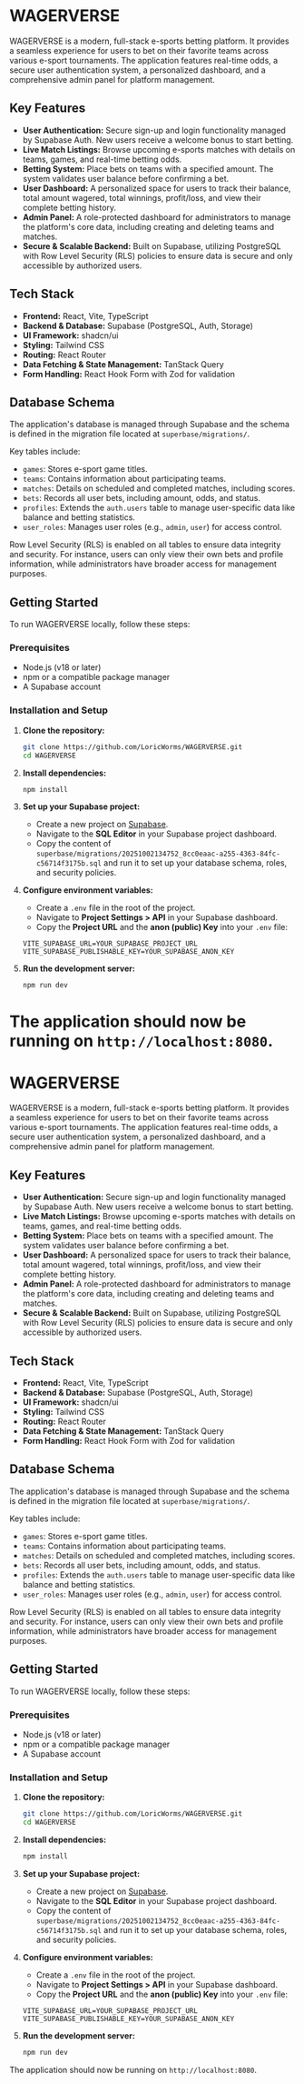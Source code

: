 # WAGERVERSE

WAGERVERSE is a modern, full-stack e-sports betting platform. It provides a seamless experience for users to bet on their favorite teams across various e-sport tournaments. The application features real-time odds, a secure user authentication system, a personalized dashboard, and a comprehensive admin panel for platform management.

## Key Features

- **User Authentication:** Secure sign-up and login functionality managed by Supabase Auth. New users receive a welcome bonus to start betting.
- **Live Match Listings:** Browse upcoming e-sports matches with details on teams, games, and real-time betting odds.
- **Betting System:** Place bets on teams with a specified amount. The system validates user balance before confirming a bet.
- **User Dashboard:** A personalized space for users to track their balance, total amount wagered, total winnings, profit/loss, and view their complete betting history.
- **Admin Panel:** A role-protected dashboard for administrators to manage the platform's core data, including creating and deleting teams and matches.
- **Secure & Scalable Backend:** Built on Supabase, utilizing PostgreSQL with Row Level Security (RLS) policies to ensure data is secure and only accessible by authorized users.

## Tech Stack

- **Frontend:** React, Vite, TypeScript
- **Backend & Database:** Supabase (PostgreSQL, Auth, Storage)
- **UI Framework:** shadcn/ui
- **Styling:** Tailwind CSS
- **Routing:** React Router
- **Data Fetching & State Management:** TanStack Query
- **Form Handling:** React Hook Form with Zod for validation

## Database Schema

The application's database is managed through Supabase and the schema is defined in the migration file located at `superbase/migrations/`.

Key tables include:

- `games`: Stores e-sport game titles.
- `teams`: Contains information about participating teams.
- `matches`: Details on scheduled and completed matches, including scores.
- `bets`: Records all user bets, including amount, odds, and status.
- `profiles`: Extends the `auth.users` table to manage user-specific data like balance and betting statistics.
- `user_roles`: Manages user roles (e.g., `admin`, `user`) for access control.

Row Level Security (RLS) is enabled on all tables to ensure data integrity and security. For instance, users can only view their own bets and profile information, while administrators have broader access for management purposes.

## Getting Started

To run WAGERVERSE locally, follow these steps:

### Prerequisites

- Node.js (v18 or later)
- npm or a compatible package manager
- A Supabase account

### Installation and Setup

1.  **Clone the repository:**

    ```bash
    git clone https://github.com/LoricWorms/WAGERVERSE.git
    cd WAGERVERSE
    ```

2.  **Install dependencies:**

    ```bash
    npm install
    ```

3.  **Set up your Supabase project:**

    - Create a new project on [Supabase](https://supabase.com).
    - Navigate to the **SQL Editor** in your Supabase project dashboard.
    - Copy the content of `superbase/migrations/20251002134752_8cc0eaac-a255-4363-84fc-c56714f3175b.sql` and run it to set up your database schema, roles, and security policies.

4.  **Configure environment variables:**

    - Create a `.env` file in the root of the project.
    - Navigate to **Project Settings > API** in your Supabase dashboard.
    - Copy the **Project URL** and the **anon (public) Key** into your `.env` file:

    ```env
    VITE_SUPABASE_URL=YOUR_SUPABASE_PROJECT_URL
    VITE_SUPABASE_PUBLISHABLE_KEY=YOUR_SUPABASE_ANON_KEY
    ```

5.  **Run the development server:**
    ```bash
    npm run dev
    ```

The application should now be running on `http://localhost:8080`.
=======
# WAGERVERSE

WAGERVERSE is a modern, full-stack e-sports betting platform. It provides a seamless experience for users to bet on their favorite teams across various e-sport tournaments. The application features real-time odds, a secure user authentication system, a personalized dashboard, and a comprehensive admin panel for platform management.

## Key Features

*   **User Authentication:** Secure sign-up and login functionality managed by Supabase Auth. New users receive a welcome bonus to start betting.
*   **Live Match Listings:** Browse upcoming e-sports matches with details on teams, games, and real-time betting odds.
*   **Betting System:** Place bets on teams with a specified amount. The system validates user balance before confirming a bet.
*   **User Dashboard:** A personalized space for users to track their balance, total amount wagered, total winnings, profit/loss, and view their complete betting history.
*   **Admin Panel:** A role-protected dashboard for administrators to manage the platform's core data, including creating and deleting teams and matches.
*   **Secure & Scalable Backend:** Built on Supabase, utilizing PostgreSQL with Row Level Security (RLS) policies to ensure data is secure and only accessible by authorized users.

## Tech Stack

*   **Frontend:** React, Vite, TypeScript
*   **Backend & Database:** Supabase (PostgreSQL, Auth, Storage)
*   **UI Framework:** shadcn/ui
*   **Styling:** Tailwind CSS
*   **Routing:** React Router
*   **Data Fetching & State Management:** TanStack Query
*   **Form Handling:** React Hook Form with Zod for validation

## Database Schema

The application's database is managed through Supabase and the schema is defined in the migration file located at `superbase/migrations/`.

Key tables include:
- `games`: Stores e-sport game titles.
- `teams`: Contains information about participating teams.
- `matches`: Details on scheduled and completed matches, including scores.
- `bets`: Records all user bets, including amount, odds, and status.
- `profiles`: Extends the `auth.users` table to manage user-specific data like balance and betting statistics.
- `user_roles`: Manages user roles (e.g., `admin`, `user`) for access control.

Row Level Security (RLS) is enabled on all tables to ensure data integrity and security. For instance, users can only view their own bets and profile information, while administrators have broader access for management purposes.

## Getting Started

To run WAGERVERSE locally, follow these steps:

### Prerequisites

*   Node.js (v18 or later)
*   npm or a compatible package manager
*   A Supabase account

### Installation and Setup

1.  **Clone the repository:**
    ```bash
    git clone https://github.com/LoricWorms/WAGERVERSE.git
    cd WAGERVERSE
    ```

2.  **Install dependencies:**
    ```bash
    npm install
    ```

3.  **Set up your Supabase project:**
    *   Create a new project on [Supabase](https://supabase.com).
    *   Navigate to the **SQL Editor** in your Supabase project dashboard.
    *   Copy the content of `superbase/migrations/20251002134752_8cc0eaac-a255-4363-84fc-c56714f3175b.sql` and run it to set up your database schema, roles, and security policies.

4.  **Configure environment variables:**
    *   Create a `.env` file in the root of the project.
    *   Navigate to **Project Settings > API** in your Supabase dashboard.
    *   Copy the **Project URL** and the **anon (public) Key** into your `.env` file:
      ```env
      VITE_SUPABASE_URL=YOUR_SUPABASE_PROJECT_URL
      VITE_SUPABASE_PUBLISHABLE_KEY=YOUR_SUPABASE_ANON_KEY
      ```

5.  **Run the development server:**
    ```bash
    npm run dev
    ```

The application should now be running on `http://localhost:8080`.
